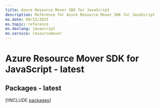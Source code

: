 ```yaml
---
title: Azure Resource Mover SDK for JavaScript
description: Reference for Azure Resource Mover SDK for JavaScript
ms.date: 09/23/2025
ms.topic: reference
ms.devlang: javascript
ms.service: resourcemover
---
```

# Azure Resource Mover SDK for JavaScript - latest
## Packages - latest
[!INCLUDE [packages](resource-mover-index.md)]